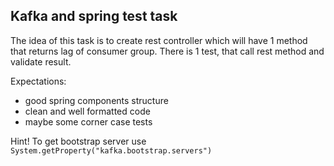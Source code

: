 ## Kafka and spring test task
The idea of this task is to create rest controller which will have 1 method that returns lag of consumer group. There is 1 test, that call rest method and validate result.  

Expectations: 
* good spring components structure
* clean and well formatted code
* maybe some corner case tests

Hint! To get bootstrap server use `System.getProperty("kafka.bootstrap.servers")`